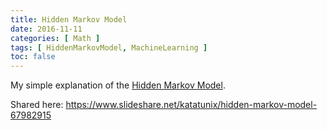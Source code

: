 ```yaml
---
title: Hidden Markov Model
date: 2016-11-11
categories: [ Math ]
tags: [ HiddenMarkovModel, MachineLearning ]
toc: false
---
```


My simple explanation of the [Hidden Markov Model](https://en.wikipedia.org/wiki/Hidden_Markov_model).

Shared here: https://www.slideshare.net/katatunix/hidden-markov-model-67982915
